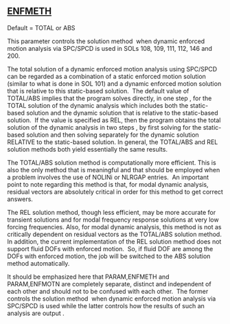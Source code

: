 ## [ENFMETH](https://help.hexagonmi.com/bundle/MSC_Nastran_2022.4/page/Nastran_Combined_Book/qrg/parameters/TOC.ENFMETH.xhtml)

Default = TOTAL or ABS

This parameter controls the  solution method  when dynamic enforced motion analysis via SPC/SPCD is used in SOLs 108, 109, 111, 112, 146 and 200.

The total solution of a dynamic enforced motion analysis using SPC/SPCD can be regarded as a combination of a static enforced motion solution (similar to what is done in SOL 101) and a dynamic enforced motion solution that is relative to this static-based solution.  The default value of TOTAL/ABS implies that the program solves directly,  in one step , for the TOTAL solution of the dynamic analysis which includes both the static-based solution and the dynamic solution that is relative to the static-based solution.  If the value is specified as REL, then the program obtains the total solution of the dynamic analysis  in two steps , by first solving for the static-based solution and then solving separately for the dynamic solution RELATIVE to the static-based solution. In general, the TOTAL/ABS and REL solution methods both yield essentially the same results.

The TOTAL/ABS solution method is computationally more efficient. This is also the only method that is meaningful and that should be employed when a problem involves the use of NOLINi or NLRGAP entries.  An important point to note regarding this method is that, for modal dynamic analysis, residual vectors are absolutely critical in order for this method to get correct answers.

The REL solution method, though less efficient, may be more accurate for transient solutions and for modal frequency response solutions at very low forcing frequencies. Also, for modal dynamic analysis, this method is not as critically dependent on residual vectors as the TOTAL/ABS solution method. In addition, the current implementation of the REL solution method does not support fluid DOFs with enforced motion.  So, if fluid DOF are among the DOFs with enforced motion, the job will be switched to the ABS solution method automatically.

It should be emphasized here that PARAM,ENFMETH and PARAM,ENFMOTN are completely separate, distinct and independent of each other and should not to be confused with each other.  The former controls the  solution method  when dynamic enforced motion analysis via SPC/SPCD is used while the latter controls how the results of such an analysis are  output .


